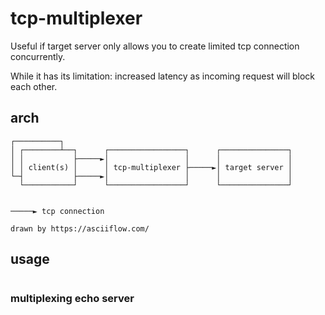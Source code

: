 
# tcp-multiplexer

Useful if target server only allows you to create limited tcp connection concurrently.

While it has its limitation: increased latency as incoming request will block each other.

## arch

```
┌──────────┐
│ ┌────────┴──┐      ┌─────────────────┐      ┌───────────────┐
│ │           ├─────►│                 │      │               │
│ │ client(s) │      │ tcp-multiplexer ├─────►│ target server │
└─┤           ├─────►│                 │      │               │
  └───────────┘      └─────────────────┘      └───────────────┘


─────► tcp connection

drawn by https://asciiflow.com/
```

## usage

```
```

### multiplexing echo server

```

```
